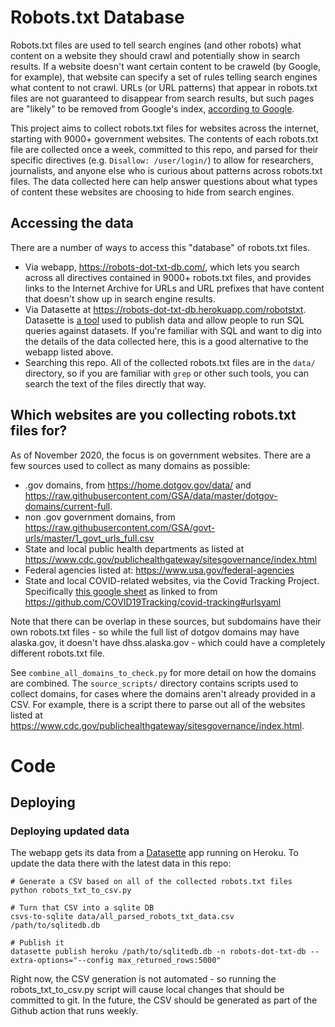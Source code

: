 # Robots.txt Database
Robots.txt files are used to tell search engines (and other robots) what content on a website they should crawl and potentially show in search results. If a website doesn't want certain content to be craweld (by Google, for example), that website can specify a set of rules telling search engines what content to not crawl. URLs (or URL patterns) that appear in robots.txt files are not guaranteed to disappear from search results, but such pages are "likely" to be removed from Google's index, [according to Google](https://support.google.com/webmasters/answer/7424835?hl=en).

This project aims to collect robots.txt files for websites across the internet, starting with 9000+ government websites. The contents of each robots.txt file are collected once a week, committed to this repo, and parsed for their specific directives (e.g. `Disallow: /user/login/`) to allow for researchers, journalists, and anyone else who is curious about patterns across robots.txt files. The data collected here can help answer questions about what types of content these websites are choosing to hide from search engines.

## Accessing the data
There are a number of ways to access this "database" of robots.txt files.

* Via webapp, https://robots-dot-txt-db.com/, which lets you search across all directives contained in 9000+ robots.txt files, and provides links to the Internet Archive for URLs and URL prefixes that have content that doesn't show up in search engine results.
* Via Datasette at https://robots-dot-txt-db.herokuapp.com/robotstxt. Datasette is [a tool](https://docs.datasette.io/en/stable/) used to publish data and allow people to run SQL queries against datasets. If you're familiar with SQL and want to dig into the details of the data collected here, this is a good alternative to the webapp listed above.
* Searching this repo. All of the collected robots.txt files are in the `data/` directory, so if you are familiar with `grep` or other such tools, you can search the text of the files directly that way.

## Which websites are you collecting robots.txt files for?
As of November 2020, the focus is on government websites. There are a few sources used to collect as many domains as possible:
* .gov domains, from https://home.dotgov.gov/data/ and https://raw.githubusercontent.com/GSA/data/master/dotgov-domains/current-full.
* non .gov government domains, from https://raw.githubusercontent.com/GSA/govt-urls/master/1_govt_urls_full.csv
* State and local public health departments as listed at https://www.cdc.gov/publichealthgateway/sitesgovernance/index.html
* Federal agencies listed at: https://www.usa.gov/federal-agencies
* State and local COVID-related websites, via the Covid Tracking Project. Specifically [this google sheet](https://docs.google.com/spreadsheets/d/18oVRrHj3c183mHmq3m89_163yuYltLNlOmPerQ18E8w/edit#gid=1983833656) as linked to from https://github.com/COVID19Tracking/covid-tracking#urlsyaml

Note that there can be overlap in these sources, but subdomains have their own robots.txt files - so while the full list of dotgov domains may have alaska.gov, it doesn't have dhss.alaska.gov - which could have a completely different robots.txt file.

See `combine_all_domains_to_check.py` for more detail on how the domains are combined. The `source_scripts/` directory contains scripts used to collect domains, for cases where the domains aren't already provided in a CSV. For example, there is a script there to parse out all of the websites listed at https://www.cdc.gov/publichealthgateway/sitesgovernance/index.html.

# Code
## Deploying
### Deploying updated data
The webapp gets its data from a [Datasette](https://docs.datasette.io/en/stable/) app running on Heroku. To update the data there with the latest data in this repo:
```
# Generate a CSV based on all of the collected robots.txt files
python robots_txt_to_csv.py

# Turn that CSV into a sqlite DB
csvs-to-sqlite data/all_parsed_robots_txt_data.csv /path/to/sqlitedb.db

# Publish it
datasette publish heroku /path/to/sqlitedb.db -n robots-dot-txt-db --extra-options="--config max_returned_rows:5000"
```
Right now, the CSV generation is not automated - so running the robots_txt_to_csv.py script will cause local changes that should be committed to git. In the future, the CSV should be generated as part of the Github action that runs weekly.